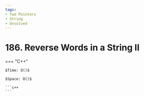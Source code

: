 ```yaml
---
tags:
- Two Pointers
- String
- Unsolved
---
```



# 186. Reverse Words in a String II

=== "C++"

    $Time: O()$

    $Space: O()$

    ```c++
    ```